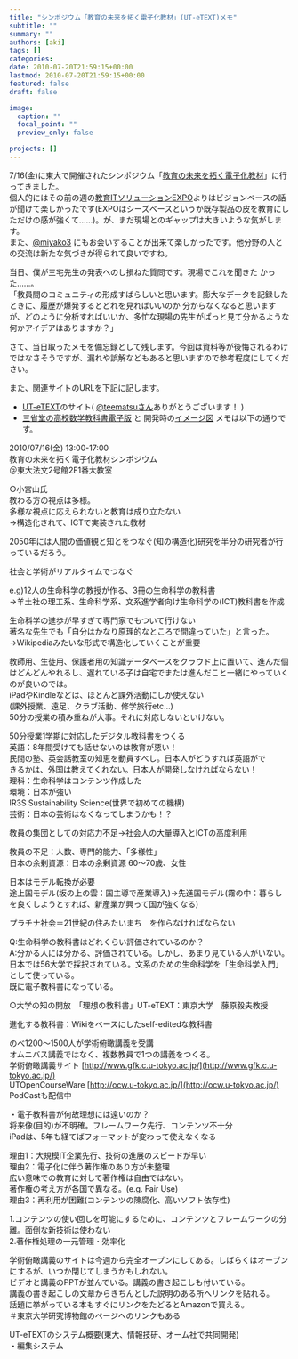 ```yaml
---
title: "シンポジウム「教育の未来を拓く電子化教材」(UT-eTEXT)メモ"
subtitle: ""
summary: ""
authors: [aki]
tags: []
categories: 
date: 2010-07-20T21:59:15+00:00
lastmod: 2010-07-20T21:59:15+00:00
featured: false
draft: false

image:
  caption: ""
  focal_point: ""
  preview_only: false

projects: []
---
```

7/16(金)に東大で開催されたシンポジウム「[教育の未来を拓く電子化教材](http://www.gfk.c.u-tokyo.ac.jp/sympo2010.html)」に行ってきました。  
個人的にはその前の週の[教育ITソリューションEXPO](http://www.edix-expo.jp/)よりはビジョンベースの話が聞けて楽しかったです(EXPOはシーズベースというか既存製品の皮を教育にしただけの感が強くて……)。が、まだ現場とのギャップは大きいような気がします。  
また、[@miyako3](http://twitter.com/miyaco3) にもお会いすることが出来て楽しかったです。他分野の人との交流は新たな気づきが得られて良いですね。

当日、僕が三宅先生の発表へのし損ねた質問です。現場でこれを聞きた かった……。  
「教員間のコミュニティの形成すばらしいと思います。膨大なデータを記録したときに、履歴が爆発するとどれを見ればいいのか 分からなくなると思いますが、どのように分析すればいいか、多忙な現場の先生がぱっと見て分かるような何かアイデアはありますか？」

さて、当日取ったメモを備忘録として残します。今回は資料等が後悔されるわけではなさそうですが、漏れや誤解などもあると思いますので参考程度にしてください。

また、関連サイトのURLを下記に記します。

- [UT-eTEXT](http://ut-etext.ocw.u-tokyo.ac.jp/page.top/)のサイト( [@teematsuさん](http://twitter.com/teematsu)ありがとうございます！ )
- [三省堂の高校数学教科書電子版](http://coref.u-tokyo.ac.jp/sanseidomt_shinsei) と 開発時の[イメージ図](http://www.crest.sist.chukyo-u.ac.jp/~crest/tools/tool3.html)
メモは以下の通りです。

2010/07/16(金) 13:00-17:00  
教育の未来を拓く電子化教材シンポジウム  
＠東大法文2号館2F1番大教室

○小宮山氏  
教わる方の視点は多様。  
多様な視点に応えられないと教育は成り立たない  
→構造化されて、ICTで実装された教材

2050年には人間の価値観と知とをつなぐ(知の構造化)研究を半分の研究者が行っているだろう。

社会と学術がリアルタイムでつなぐ

e.g)12人の生命科学の教授が作る、3冊の生命科学の教科書  
→羊土社の理工系、生命科学系、文系進学者向け生命科学の(ICT)教科書を作成

生命科学の進歩が早すぎて専門家でもついて行けない  
著名な先生でも「自分はかなり原理的なところで間違っていた」と言った。  
→Wikipediaみたいな形式で構造化していくことが重要

教師用、生徒用、保護者用の知識データベースをクラウド上に置いて、進んだ個はどんどんやれるし、遅れている子は自宅でまたは進んだこと一緒にやっていくのが良いのでは。  
iPadやKindleなどは、ほとんど課外活動にしか使えない  
(課外授業、遠足、クラブ活動、修学旅行etc...)  
50分の授業の積み重ねが大事。それに対応しないといけない。

50分授業1学期に対応したデジタル教科書をつくる  
英語：8年間受けても話せないのは教育が悪い！  
民間の塾、英会話教室の知恵を動員すべし。日本人がどうすれば英語がで  
きるかは、外国は教えてくれない。日本人が開発しなければならない！  
理科：生命科学はコンテンツ作成した  
環境：日本が強い  
IR3S Sustainability Science(世界で初めての機構)  
芸術：日本の芸術はなくなってしまうかも！？

教員の集団としての対応力不足→社会人の大量導入とICTの高度利用

教員の不足：人数、専門的能力、「多様性」  
日本の余剰資源：日本の余剰資源 60〜70歳、女性

日本はモデル転換が必要  
途上国モデル(坂の上の雲：国主導で産業導入)→先進国モデル(霧の中：暮らしを良くしようとすれば、新産業が興って国が強くなる)

プラチナ社会＝21世紀の住みたいまち　を作らなければならない

Q:生命科学の教科書はどれくらい評価されているのか？  
A:分かる人には分かる、評価されている。しかし、あまり見ている人がいない。  
日本では56大学で採択されている。文系のための生命科学を「生命科学入門」として使っている。  
既に電子教科書になっている。

○大学の知の開放　「理想の教科書」UT-eTEXT：東京大学　藤原毅夫教授

進化する教科書：Wikiをベースにしたself-editedな教科書

のべ1200〜1500人が学術俯瞰講義を受講  
オムニバス講義ではなく、複数教員で1つの講義をつくる。  
学術俯瞰講義サイト [http://www.gfk.c.u-tokyo.ac.jp/](http://www.gfk.c.u-tokyo.ac.jp/)  
UTOpenCourseWare [http://ocw.u-tokyo.ac.jp/](http://ocw.u-tokyo.ac.jp/)  
PodCastも配信中

・電子教科書が何故理想には遠いのか？  
将来像(目的)が不明確。フレームワーク先行、コンテンツ不十分  
iPadは、5年も経てばフォーマットが変わって使えなくなる

理由1：大規模IT企業先行、技術の進展のスピードが早い  
理由2：電子化に伴う著作権のあり方が未整理  
広い意味での教育に対して著作権は自由ではない。  
著作権の考え方が各国で異なる。(e.g. Fair Use)  
理由3：再利用が困難(コンテンツの陳腐化、高いソフト依存性)

1.コンテンツの使い回しを可能にするために、コンテンツとフレームワークの分離。面倒な新技術は使わない  
2.著作権処理の一元管理・効率化

学術俯瞰講義のサイトは今週から完全オープンにしてある。しばらくはオープンにするが、いつか閉じてしまうかもしれない。  
ビデオと講義のPPTが並んでいる。講義の書き起こしも付いている。  
講義の書き起こしの文章からきちんとした説明のある所へリンクを貼れる。  
話題に挙がっている本もすぐにリンクをたどるとAmazonで買える。  
＃東京大学研究博物館のページへのリンクもある

UT-eTEXTのシステム概要(東大、情報技研、オーム社で共同開発)  
・編集システム


